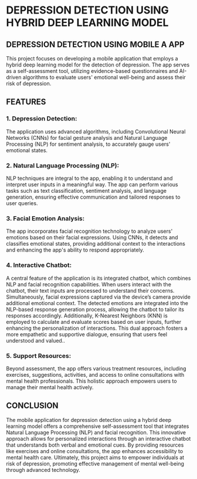 # DEPRESSION DETECTION USING HYBRID DEEP LEARNING MODEL
## DEPRESSION DETECTION USING MOBILE A APP
This project focuses on developing a mobile application that employs a hybrid deep learning model for the detection of depression. The app serves as a self-assessment tool, utilizing evidence-based questionnaires and AI-driven algorithms to evaluate users' emotional well-being and assess their risk of depression.
## FEATURES
### 1. Depression Detection:
The application uses advanced algorithms, including Convolutional Neural Networks (CNNs) for facial gesture analysis and Natural Language Processing (NLP) for sentiment analysis, to accurately gauge users' emotional states.
### 2. Natural Language Processing (NLP):
NLP techniques are integral to the app, enabling it to understand and interpret user inputs in a meaningful way. The app can perform various tasks such as text classification, sentiment analysis, and language generation, ensuring effective communication and tailored responses to user queries.
### 3. Facial Emotion Analysis:
The app incorporates facial recognition technology to analyze users' emotions based on their facial expressions. Using CNNs, it detects and classifies emotional states, providing additional context to the interactions and enhancing the app's ability to respond appropriately.
### 4. Interactive Chatbot:
A central feature of the application is its integrated chatbot, which combines NLP and facial recognition capabilities. When users interact with the chatbot, their text inputs are processed to understand their concerns. Simultaneously, facial expressions captured via the device’s camera provide additional emotional context. The detected emotions are integrated into the NLP-based response generation process, allowing the chatbot to tailor its responses accordingly. Additionally, K-Nearest Neighbors (KNN) is employed to calculate and evaluate scores based on user inputs, further enhancing the personalization of interactions. This dual approach fosters a more empathetic and supportive dialogue, ensuring that users feel understood and valued..
### 5. Support Resources:
Beyond assessment, the app offers various treatment resources, including exercises, suggestions, activities, and access to online consultations with mental health professionals. This holistic approach empowers users to manage their mental health actively.

## CONCLUSION
The mobile application for depression detection using a hybrid deep learning model offers a comprehensive self-assessment tool that integrates Natural Language Processing (NLP) and facial recognition. This innovative approach allows for personalized interactions through an interactive chatbot that understands both verbal and emotional cues. By providing resources like exercises and online consultations, the app enhances accessibility to mental health care. Ultimately, this project aims to empower individuals at risk of depression, promoting effective management of mental well-being through advanced technology.
